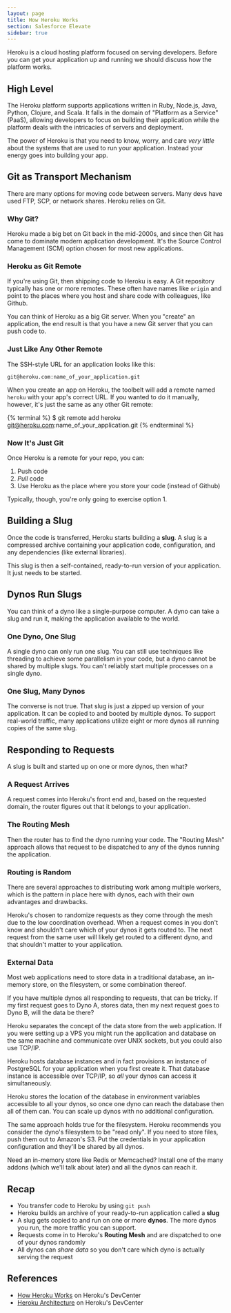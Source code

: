 ```yaml
---
layout: page
title: How Heroku Works
section: Salesforce Elevate
sidebar: true
---
```


Heroku is a cloud hosting platform focused on serving developers. Before you can get your application up and running we should discuss how the platform works.

## High Level

The Heroku platform supports applications written in Ruby, Node.js, Java, Python, Clojure, and Scala. It falls in the domain of "Platform as a Service" (PaaS), allowing developers to focus on building their application while the platform deals with the intricacies of servers and deployment.

The power of Heroku is that you need to know, worry, and care *very little* about the systems that are used to run your application. Instead your energy goes into building your app.

## Git as Transport Mechanism

There are many options for moving code between servers. Many devs have used FTP, SCP, or network shares. Heroku relies on Git.

### Why Git?

Heroku made a big bet on Git back in the mid-2000s, and since then Git has come to dominate modern application development. It's the Source Control Management (SCM) option chosen for most new applications.

### Heroku as Git Remote

If you're using Git, then shipping code to Heroku is easy. A Git repository typically has one or more remotes. These often have names like `origin` and point to the places where you host and share code with colleagues, like Github.

You can think of Heroku as a big Git server. When you "create" an application, the end result is that you have a new Git server that you can push code to.

### Just Like Any Other Remote

The SSH-style URL for an application looks like this:

```plain
git@heroku.com:name_of_your_application.git
```

When you create an app on Heroku, the toolbelt will add a remote named `heroku` with your app's correct URL. If you wanted to do it manually, however, it's just the same as any other Git remote:

{% terminal %}
$ git remote add heroku git@heroku.com:name_of_your_application.git
{% endterminal %}

### Now It's Just Git

Once Heroku is a remote for your repo, you can:

1. Push code
2. *Pull* code
3. Use Heroku as the place where you store your code (instead of Github)

Typically, though, you're only going to exercise option 1.

## Building a Slug

Once the code is transferred, Heroku starts building a **slug**. A slug is a compressed archive containing your application code, configuration, and any dependencies (like external libraries).

This slug is then a self-contained, ready-to-run version of your application. It just needs to be started.

## Dynos Run Slugs

You can think of a dyno like a single-purpose computer. A dyno can take a slug and run it, making the application available to the world.

### One Dyno, One Slug

A single dyno can only run one slug. You can still use techniques like threading to achieve some parallelism in your code, but a dyno cannot be shared by multiple slugs. You can't reliably start multiple processes on a single dyno.

### One Slug, Many Dynos

The converse is not true. That slug is just a zipped up version of your application. It can be copied to and booted by multiple dynos. To support real-world traffic, many applications utilize eight or more dynos all running copies of the same slug.

## Responding to Requests

A slug is built and started up on one or more dynos, then what?

### A Request Arrives

A request comes into Heroku's front end and, based on the requested domain, the router figures out that it belongs to your application.

### The Routing Mesh

Then the router has to find the dyno running your code. The "Routing Mesh" approach allows that request to be dispatched to any of the dynos running the application.

### Routing is Random

There are several approaches to distributing work among multiple workers, which is the pattern in place here with dynos, each with their own advantages and drawbacks.

Heroku's chosen to randomize requests as they come through the mesh due to the low coordination overhead. When a request comes in you don't know and shouldn't care which of your dynos it gets routed to. The next request from the same user will likely get routed to a different dyno, and that shouldn't matter to your application.

### External Data

Most web applications need to store data in a traditional database, an in-memory store, on the filesystem, or some combination thereof.

If you have multiple dynos all responding to requests, that can be tricky. If my first request goes to Dyno A, stores data, then my next request goes to Dyno B, will the data be there?

Heroku separates the concept of the data store from the web application. If you were setting up a VPS you might run the application and database on the same machine and communicate over UNIX sockets, but you could also use TCP/IP.

Heroku hosts database instances and in fact provisions an instance of PostgreSQL for your application when you first create it. That database instance is accessible over TCP/IP, so *all* your dynos can access it simultaneously.

Heroku stores the location of the database in environment variables accessible to all your dynos, so once one dyno can reach the database then all of them can. You can scale up dynos with no additional configuration.

The same approach holds true for the filesystem. Heroku recommends you consider the dyno's filesystem to be "read only". If you need to store files, push them out to Amazon's S3. Put the credentials in your application configuration and they'll be shared by all dynos.

Need an in-memory store like Redis or Memcached? Install one of the many addons (which we'll talk about later) and all the dynos can reach it.

## Recap

* You transfer code to Heroku by using `git push`
* Heroku builds an archive of your ready-to-run application called a **slug**
* A slug gets copied to and run on one or more **dynos**. The more dynos you run, the more traffic you can support.
* Requests come in to Heroku's **Routing Mesh** and are dispatched to one of your dynos randomly
* All dynos can *share data* so you don't care which dyno is actually serving the request

## References

* [How Heroku Works](https://devcenter.heroku.com/articles/how-heroku-works) on Heroku's DevCenter
* [Heroku Architecture](https://devcenter.heroku.com/categories/heroku-architecture) on Heroku's DevCenter
